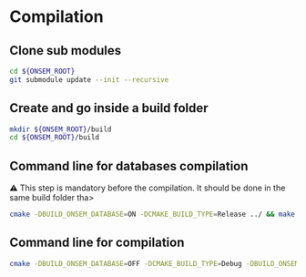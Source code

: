 # Compilation


## Clone sub modules

```bash
cd ${ONSEM_ROOT}
git submodule update --init --recursive
```

## Create and go inside a build folder

```bash
mkdir ${ONSEM_ROOT}/build
cd ${ONSEM_ROOT}/build
```


## Command line for databases compilation

:warning: This step is mandatory before the compilation. It should be done in the same build folder tha>

```bash
cmake -DBUILD_ONSEM_DATABASE=ON -DCMAKE_BUILD_TYPE=Release ../ && make -j4
```


## Command line for compilation

```bash
cmake -DBUILD_ONSEM_DATABASE=OFF -DCMAKE_BUILD_TYPE=Debug -DBUILD_ONSEM_TESTS=ON -DBUILD_DB_GENERATOR_PREPROCESSING=ON ../ && make -j4
```


